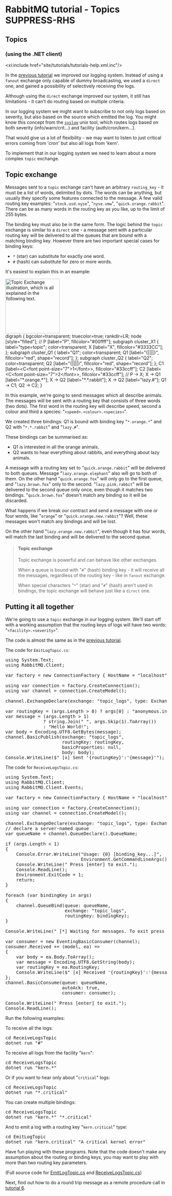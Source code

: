<!--
Copyright (c) 2007-2023 Broadcom. All Rights Reserved. The term “Broadcom” refers to Broadcom Inc. and/or its subsidiaries.

All rights reserved. This program and the accompanying materials
are made available under the terms of the under the Apache License,
Version 2.0 (the "License”); you may not use this file except in compliance
with the License. You may obtain a copy of the License at

https://www.apache.org/licenses/LICENSE-2.0

Unless required by applicable law or agreed to in writing, software
distributed under the License is distributed on an "AS IS" BASIS,
WITHOUT WARRANTIES OR CONDITIONS OF ANY KIND, either express or implied.
See the License for the specific language governing permissions and
limitations under the License.
-->
# RabbitMQ tutorial - Topics SUPPRESS-RHS

## Topics
### (using the .NET client)

<xi:include href="site/tutorials/tutorials-help.xml.inc"/>

In the [previous tutorial](tutorial-four-dotnet.html) we improved our
logging system. Instead of using a `fanout` exchange only capable of
dummy broadcasting, we used a `direct` one, and gained a possibility
of selectively receiving the logs.

Although using the `direct` exchange improved our system, it still has
limitations - it can't do routing based on multiple criteria.

In our logging system we might want to subscribe to not only logs
based on severity, but also based on the source which emitted the log.
You might know this concept from the
[`syslog`](http://en.wikipedia.org/wiki/Syslog) unix tool, which
routes logs based on both severity (info/warn/crit...) and facility
(auth/cron/kern...).

That would give us a lot of flexibility - we may want to listen to
just critical errors coming from 'cron' but also all logs from 'kern'.

To implement that in our logging system we need to learn about a more
complex `topic` exchange.


Topic exchange
--------------

Messages sent to a `topic` exchange can't have an arbitrary
`routing_key` - it must be a list of words, delimited by dots. The
words can be anything, but usually they specify some features
connected to the message. A few valid routing key examples:
"`stock.usd.nyse`", "`nyse.vmw`", "`quick.orange.rabbit`". There can be as
many words in the routing key as you like, up to the limit of 255
bytes.

The binding key must also be in the same form. The logic behind the
`topic` exchange is similar to a `direct` one - a message sent with a
particular routing key will be delivered to all the queues that are
bound with a matching binding key. However there are two important
special cases for binding keys:

  * `*` (star) can substitute for exactly one word.
  * `#` (hash) can substitute for zero or more words.

It's easiest to explain this in an example:

<div class="diagram">
  <img src="../img/tutorials/python-five.png" height="170" alt="Topic Exchange illustration, which is all explained in the following text." title="Topic Exchange Illustration" />
  <div class="diagram_source">
    digraph {
      bgcolor=transparent;
      truecolor=true;
      rankdir=LR;
      node [style="filled"];
      //
      P [label="P", fillcolor="#00ffff"];
      subgraph cluster_X1 {
        label="type=topic";
	color=transparent;
        X [label="X", fillcolor="#3333CC"];
      };
      subgraph cluster_Q1 {
        label="Q1";
	color=transparent;
        Q1 [label="{||||}", fillcolor="red", shape="record"];
      };
      subgraph cluster_Q2 {
        label="Q2";
	color=transparent;
        Q2 [label="{||||}", fillcolor="red", shape="record"];
      };
      C1 [label=&lt;C&lt;font point-size="7"&gt;1&lt;/font&gt;&gt;, fillcolor="#33ccff"];
      C2 [label=&lt;C&lt;font point-size="7"&gt;2&lt;/font&gt;&gt;, fillcolor="#33ccff"];
      //
      P -&gt; X;
      X -&gt; Q1 [label="*.orange.*"];
      X -&gt; Q2 [label="*.*.rabbit"];
      X -&gt; Q2 [label="lazy.#"];
      Q1 -&gt; C1;
      Q2 -&gt; C2;
    }
  </div>
</div>

In this example, we're going to send messages which all describe
animals. The messages will be sent with a routing key that consists of
three words (two dots). The first word in the routing key
will describe speed, second a colour and third a species:
"`<speed>.<colour>.<species>`".

We created three bindings: Q1 is bound with binding key "`*.orange.*`"
and Q2 with "`*.*.rabbit`" and "`lazy.#`".

These bindings can be summarised as:

  * Q1 is interested in all the orange animals.
  * Q2 wants to hear everything about rabbits, and everything about lazy
    animals.

A message with a routing key set to "`quick.orange.rabbit`"
will be delivered to both queues. Message
"`lazy.orange.elephant`" also will go to both of them. On the other hand
"`quick.orange.fox`" will only go to the first queue, and
"`lazy.brown.fox`" only to the second. "`lazy.pink.rabbit`" will
be delivered to the second queue only once, even though it matches two bindings.
"`quick.brown.fox`" doesn't match any binding so it will be discarded.

What happens if we break our contract and send a message with one or
four words, like "`orange`" or "`quick.orange.new.rabbit`"? Well,
these messages won't match any bindings and will be lost.

On the other hand "`lazy.orange.new.rabbit`", even though it has four
words, will match the last binding and will be delivered to the second
queue.

> #### Topic exchange
>
> Topic exchange is powerful and can behave like other exchanges.
>
> When a queue is bound with "`#`" (hash) binding key - it will receive
> all the messages, regardless of the routing key - like in `fanout` exchange.
>
> When special characters "`*`" (star) and "`#`" (hash) aren't used in bindings,
> the topic exchange will behave just like a `direct` one.

Putting it all together
-----------------------

We're going to use a `topic` exchange in our logging system. We'll
start off with a working assumption that the routing keys of logs will
have two words: "`<facility>.<severity>`".

The code is almost the same as in the
[previous tutorial](tutorial-four-dotnet.html).

The code for `EmitLogTopic.cs`:

<pre class="lang-csharp">
using System.Text;
using RabbitMQ.Client;

var factory = new ConnectionFactory { HostName = "localhost" };

using var connection = factory.CreateConnection();
using var channel = connection.CreateModel();

channel.ExchangeDeclare(exchange: "topic_logs", type: ExchangeType.Topic);

var routingKey = (args.Length > 0) ? args[0] : "anonymous.info";
var message = (args.Length > 1)
              ? string.Join(" ", args.Skip(1).ToArray())
              : "Hello World!";
var body = Encoding.UTF8.GetBytes(message);
channel.BasicPublish(exchange: "topic_logs",
                     routingKey: routingKey,
                     basicProperties: null,
                     body: body);
Console.WriteLine($" [x] Sent '{routingKey}':'{message}'");
</pre>

The code for `ReceiveLogsTopic.cs`:

<pre class="lang-csharp">
using System.Text;
using RabbitMQ.Client;
using RabbitMQ.Client.Events;

var factory = new ConnectionFactory { HostName = "localhost" };

using var connection = factory.CreateConnection();
using var channel = connection.CreateModel();

channel.ExchangeDeclare(exchange: "topic_logs", type: ExchangeType.Topic);
// declare a server-named queue
var queueName = channel.QueueDeclare().QueueName;

if (args.Length &lt; 1)
{
    Console.Error.WriteLine("Usage: {0} [binding_key...]",
                            Environment.GetCommandLineArgs()[0]);
    Console.WriteLine(" Press [enter] to exit.");
    Console.ReadLine();
    Environment.ExitCode = 1;
    return;
}

foreach (var bindingKey in args)
{
    channel.QueueBind(queue: queueName,
                      exchange: "topic_logs",
                      routingKey: bindingKey);
}

Console.WriteLine(" [*] Waiting for messages. To exit press CTRL+C");

var consumer = new EventingBasicConsumer(channel);
consumer.Received += (model, ea) =>
{
    var body = ea.Body.ToArray();
    var message = Encoding.UTF8.GetString(body);
    var routingKey = ea.RoutingKey;
    Console.WriteLine($" [x] Received '{routingKey}':'{message}'");
};
channel.BasicConsume(queue: queueName,
                     autoAck: true,
                     consumer: consumer);

Console.WriteLine(" Press [enter] to exit.");
Console.ReadLine();
</pre>

Run the following examples:

To receive all the logs:

<pre class="lang-bash">
cd ReceiveLogsTopic
dotnet run "#"
</pre>

To receive all logs from the facility "`kern`":

<pre class="lang-bash">
cd ReceiveLogsTopic
dotnet run "kern.*"
</pre>

Or if you want to hear only about "`critical`" logs:

<pre class="lang-bash">
cd ReceiveLogsTopic
dotnet run "*.critical"
</pre>

You can create multiple bindings:

<pre class="lang-bash">
cd ReceiveLogsTopic
dotnet run "kern.*" "*.critical"
</pre>

And to emit a log with a routing key "`kern.critical`" type:

<pre class="lang-bash">
cd EmitLogTopic
dotnet run "kern.critical" "A critical kernel error"
</pre>

Have fun playing with these programs. Note that the code doesn't make
any assumption about the routing or binding keys, you may want to play
with more than two routing key parameters.

(Full source code for [EmitLogTopic.cs](https://github.com/rabbitmq/rabbitmq-tutorials/blob/main/dotnet/EmitLogTopic/EmitLogTopic.cs)
and [ReceiveLogsTopic.cs](https://github.com/rabbitmq/rabbitmq-tutorials/blob/main/dotnet/ReceiveLogsTopic/ReceiveLogsTopic.cs))

Next, find out how to do a round trip message as a remote procedure call in [tutorial 6](tutorial-six-dotnet.html).
